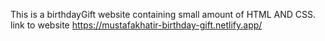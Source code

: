 This is a birthdayGift website containing small amount of HTML AND CSS. link to website https://mustafakhatir-birthday-gift.netlify.app/

